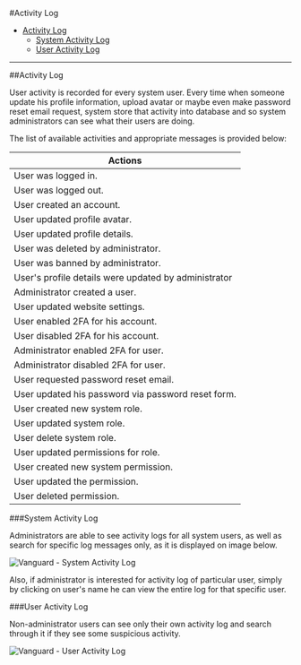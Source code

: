 #Activity Log

* [Activity Log](#activity-log)
	* [System Activity Log](#system-activity-log)
	* [User Activity Log](#user-activity-log)
	
---

<a name="activity-log"></a>
##Activity Log

User activity is recorded for every system user. Every time when someone update his profile information, upload avatar or maybe even make password reset email request, system store that activity into database and so system administrators can see what their users are doing.

The list of available activities and appropriate messages is provided below:

| Actions                   |
|--------------------------|
| User was logged in.      |
| User was logged out.     |
| User created an account. |
| User updated profile avatar.|
| User updated profile details.|
| User was deleted by administrator.|
| User was banned by administrator.|
| User's profile details were updated by administrator|
| Administrator created a user.|
| User updated website settings.|
| User enabled 2FA for his account.|
| User disabled 2FA for his account.|
| Administrator enabled 2FA for user.|
| Administrator disabled 2FA for user.|
| User requested password reset email.|
| User updated his password via password reset form.|
| User created new system role.|
| User updated system role.|
| User delete system role.|
| User updated permissions for role.|
| User created new system permission.|
| User updated the permission.|
| User deleted permission.|

<a name="system-activity-log"></a>
###System Activity Log

Administrators are able to see activity logs for all system users, as well as search for specific log messages only, as it is displayed on image below.

![Vanguard - System Activity Log](assets/img/activity-system.png)

Also, if administrator is interested for activity log of particular user, simply by clicking on user's name he can view the entire log for that specific user.

<a name="user-activity-log"></a>
###User Activity Log

Non-administrator users can see only their own activity log and search through it if they see some suspicious activity.

![Vanguard - User Activity Log](assets/img/activity-user.png)